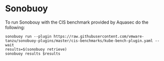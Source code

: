 # Sonobuoy

To run Sonobouy with the CIS benchmark provided by Aquasec do the following:

```
sonobuoy run --plugin https://raw.githubusercontent.com/vmware-tanzu/sonobuoy-plugins/master/cis-benchmarks/kube-bench-plugin.yaml --wait
results=$(sonobuoy retrieve)
sonobuoy results $results
```